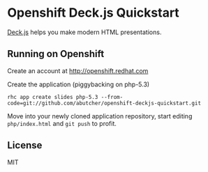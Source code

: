 Openshift Deck.js Quickstart
============================

[Deck.js](http://imakewebthings.com/deck.js/) helps you make modern HTML presentations.

Running on Openshift
--------------------

Create an account at http://openshift.redhat.com

Create the application (piggybacking on php-5.3)

    rhc app create slides php-5.3 --from-code=git://github.com/abutcher/openshift-deckjs-quickstart.git

Move into your newly cloned application repository, start editing `php/index.html` and `git push` to profit.

License
----

MIT
